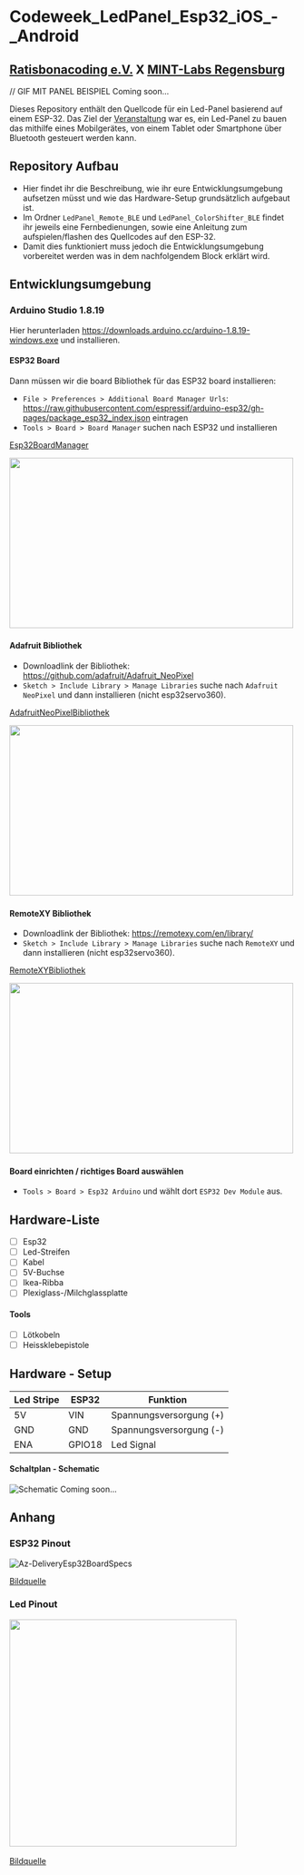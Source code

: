 # Codeweek_LedPanel_Esp32_iOS_-_Android
## [Ratisbonacoding e.V.](https://ratisbona-coding.org/)     X     [MINT-Labs Regensburg](https://www.mint-labs-regensburg.de/)


// GIF MIT PANEL BEISPIEL Coming soon...

Dieses Repository enthält den Quellcode für ein Led-Panel basierend auf einem ESP-32. Das Ziel der 
[Veranstaltung](https://bayern.codeweek.de/programm/veranstaltung/2022-10-07-steuerung-einer-led-lampe) 
war es, ein Led-Panel zu bauen das mithilfe eines Mobilgerätes, von einem Tablet oder Smartphone über Bluetooth gesteuert werden kann.


## Repository Aufbau

- Hier findet ihr die Beschreibung, wie ihr eure Entwicklungsumgebung aufsetzen müsst und wie das Hardware-Setup grundsätzlich aufgebaut ist.
- Im Ordner `LedPanel_Remote_BLE` und `LedPanel_ColorShifter_BLE` findet ihr jeweils eine Fernbedienungen, sowie eine Anleitung zum aufspielen/flashen des Quellcodes auf den ESP-32.
- Damit dies funktioniert muss jedoch die Entwicklungsumgebung vorbereitet werden was in dem nachfolgendem Block erklärt wird.

## Entwicklungsumgebung

### Arduino Studio 1.8.19

Hier herunterladen https://downloads.arduino.cc/arduino-1.8.19-windows.exe und installieren.

#### ESP32 Board

Dann müssen wir die board Bibliothek für das ESP32 board installieren:

* `File > Preferences > Additional Board Manager Urls`: https://raw.githubusercontent.com/espressif/arduino-esp32/gh-pages/package_esp32_index.json eintragen
* `Tools > Board > Board Manager` suchen nach ESP32 und installieren

[Esp32BoardManager](https://user-images.githubusercontent.com/69899600/200091466-2ec865a3-b5e8-44c1-8f2f-9e3639333fe1.jpg)

<img src="https://user-images.githubusercontent.com/69899600/200091466-2ec865a3-b5e8-44c1-8f2f-9e3639333fe1.jpg" width="500" height="300"  />
<img>

#### Adafruit Bibliothek

* Downloadlink der Bibliothek: https://github.com/adafruit/Adafruit_NeoPixel
* `Sketch > Include Library > Manage Libraries` suche nach `Adafruit NeoPixel` und dann installieren (nicht esp32servo360).

[AdafruitNeoPixelBibliothek](https://user-images.githubusercontent.com/69899600/200089927-83541b62-df84-4651-a997-0bbd690aa709.jpg)

<img src="https://user-images.githubusercontent.com/69899600/200089927-83541b62-df84-4651-a997-0bbd690aa709.jpg" width="500" height="300" />
<img>

#### RemoteXY Bibliothek

* Downloadlink der Bibliothek: https://remotexy.com/en/library/
* `Sketch > Include Library > Manage Libraries` suche nach `RemoteXY` und dann installieren (nicht esp32servo360).

[RemoteXYBibliothek](https://user-images.githubusercontent.com/69899600/200091219-74b7ca30-0d31-4203-83a9-6ee3d4292763.jpg)

<img src="https://user-images.githubusercontent.com/69899600/200091219-74b7ca30-0d31-4203-83a9-6ee3d4292763.jpg" width="500" height="300" />
<img>

#### Board einrichten / richtiges Board auswählen

* `Tools > Board > Esp32 Arduino` und wählt dort `ESP32 Dev Module` aus.

## Hardware-Liste

- [ ] Esp32
- [ ] Led-Streifen
- [ ] Kabel
- [ ] 5V-Buchse
- [ ] Ikea-Ribba
- [ ] Plexiglass-/Milchglassplatte

#### Tools
- [ ] Lötkobeln
- [ ] Heissklebepistole

## Hardware - Setup 

| Led Stripe  | ESP32 | Funktion |
| ------------- | ------------- | ------------- |
| 5V   | VIN	| Spannungsversorgung (+) |
| GND	| GND	| Spannungsversorgung (-) |
| ENA	| GPIO18	| Led Signal |

#### Schaltplan - Schematic

![Schematic]() Coming soon...

## Anhang

### ESP32 Pinout

![Az-DeliveryEsp32BoardSpecs](https://user-images.githubusercontent.com/69899600/200091632-76cfbde5-0814-4d0d-8f4c-69005b0f8844.JPG)

[Bildquelle](https://cdn.shopify.com/s/files/1/1509/1638/files/ESP_-_32_NodeMCU_Developmentboard_Pinout_Diagram.jpg?4479111012146266271)

### Led Pinout
<img src="https://user-images.githubusercontent.com/69899600/200092172-0dff7649-3f32-410e-a05a-3ecc311b0f3a.JPG" width="400" height="400" />
<img>

[Bildquelle](https://m.media-amazon.com/images/I/613Ob9Me-GL._AC_SL1100_.jpg)
